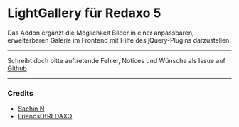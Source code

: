 # LightGallery für Redaxo 5

Das Addon ergänzt die Möglichkeit Bilder in einer anpassbaren, erweiterbaren Galerie im Frontend mit Hilfe des jQuery-Plugins darzustellen.

___

Schreibt doch bitte auftretende Fehler, Notices und Wünsche als Issue auf [Github](https://github.com/FriendsOfREDAXO/lightgallery/issues)

___

### Credits

- [Sachin N](https://github.com/sachinchoolur/lightGallery)
- [FriendsOfREDAXO](https://github.com/FriendsOfREDAXO)
